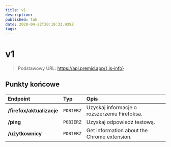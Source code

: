 ```yaml
---
title: v1
description:
published: tak
date: 2020-04-22T20:19:33.939Z
tags:
---
```


# v1

> Podstawowy URL: https://api.premid.app/{.is-info}


## Punkty końcowe

<table>
  <thead>
    <tr>
      <th style="text-align:left">Endpoint</th>
      <th style="text-align:left">Typ</th>
      <th style="text-align:left">Opis</th>
    </tr>
  </thead>
  <tbody>
    <tr>
      <td style="text-align:left"><b>/firefox/aktualizacje</b>
      </td>
      <td style="text-align:left"><code>POBIERZ</code></td>
      <td style="text-align:left">Uzyskaj informacje o rozszerzeniu Firefoksa.</td>
    </tr>
    <tr>
      <td style="text-align:left"><b>/ping</b>
      </td>
      <td style="text-align:left"><code>POBIERZ</code></td>
      <td style="text-align:left">Uzyskaj odpowiedź testową.</td>
    </tr>
    <tr>
      <td style="text-align:left"><b>/użytkownicy</b>
      </td>
      <td style="text-align:left"><code>POBIERZ</code></td>
      <td style="text-align:left">Get information about the Chrome extension.</td>
    </tr>
  </tbody>
</table>


